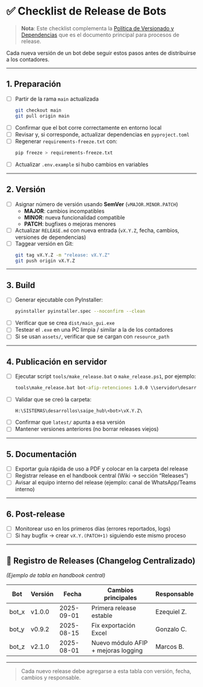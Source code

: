 # ✅ Checklist de Release de Bots

> **Nota**: Este checklist complementa la [Política de Versionado y Dependencias](./politica_versionado_dependencias.md) que es el documento principal para procesos de release.

Cada nueva versión de un bot debe seguir estos pasos antes de distribuirse a los contadores.

---

## 1. Preparación
- [ ] Partir de la rama `main` actualizada  
  ```bash
  git checkout main
  git pull origin main
  ```
- [ ] Confirmar que el bot corre correctamente en entorno local
- [ ] Revisar y, si corresponde, actualizar dependencias en `pyproject.toml`
- [ ] Regenerar `requirements-freeze.txt` con:
  ```bash
  pip freeze > requirements-freeze.txt
  ```
- [ ] Actualizar `.env.example` si hubo cambios en variables

---

## 2. Versión
- [ ] Asignar número de versión usando **SemVer** (`vMAJOR.MINOR.PATCH`)  
  - **MAJOR**: cambios incompatibles  
  - **MINOR**: nueva funcionalidad compatible  
  - **PATCH**: bugfixes o mejoras menores  
- [ ] Actualizar `RELEASE.md` con nueva entrada (`vX.Y.Z`, fecha, cambios, versiones de dependencias)
- [ ] Taggear versión en Git:
  ```bash
  git tag vX.Y.Z -m "release: vX.Y.Z"
  git push origin vX.Y.Z
  ```

---

## 3. Build
- [ ] Generar ejecutable con PyInstaller:
  ```bash
  pyinstaller pyinstaller.spec --noconfirm --clean
  ```
- [ ] Verificar que se crea `dist/main_gui.exe`
- [ ] Testear el `.exe` en una PC limpia / similar a la de los contadores
- [ ] Si se usan `assets/`, verificar que se cargan con `resource_path`

---

## 4. Publicación en servidor
- [ ] Ejecutar script `tools/make_release.bat` o `make_release.ps1`, por ejemplo:
  ```bat
  tools\make_release.bat bot-afip-retenciones 1.0.0 \\servidor\desarrollos\releases
  ```
- [ ] Validar que se creó la carpeta:
  ```
  H:\SISTEMAS\desarrollos\saipe_hub\<bot>\vX.Y.Z\
  ```
- [ ] Confirmar que `latest/` apunta a esa versión
- [ ] Mantener versiones anteriores (no borrar releases viejos)

---

## 5. Documentación
- [ ] Exportar guía rápida de uso a PDF y colocar en la carpeta del release
- [ ] Registrar release en el handbook central (Wiki → sección “Releases”)
- [ ] Avisar al equipo interno del release (ejemplo: canal de WhatsApp/Teams interno)

---

## 6. Post-release
- [ ] Monitorear uso en los primeros días (errores reportados, logs)
- [ ] Si hay bugfix → crear `vX.Y.(PATCH+1)` siguiendo este mismo proceso

---

## 📑 Registro de Releases (Changelog Centralizado)
*(Ejemplo de tabla en handbook central)*

| Bot        | Versión | Fecha       | Cambios principales                  | Responsable |
|------------|---------|-------------|--------------------------------------|-------------|
| bot_x      | v1.0.0  | 2025-09-01  | Primera release estable              | Ezequiel Z. |
| bot_y      | v0.9.2  | 2025-08-15  | Fix exportación Excel                | Gonzalo C.  |
| bot_z      | v2.1.0  | 2025-08-01  | Nuevo módulo AFIP + mejoras logging  | Marcos B.   |

---

> Cada nuevo release debe agregarse a esta tabla con versión, fecha, cambios y responsable.
